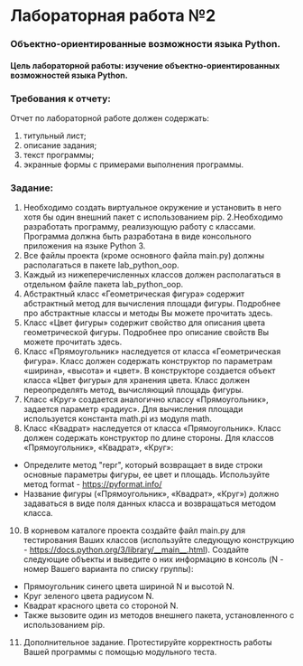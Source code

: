 # Лабораторная работа №2
### Объектно-ориентированные возможности языка Python.
#### Цель лабораторной работы: изучение объектно-ориентированных возможностей языка Python.
### Требования к отчету:
Отчет по лабораторной работе должен содержать:
1. титульный лист;
2. описание задания;
3. текст программы;
4. экранные формы с примерами выполнения программы.
### Задание:
1. Необходимо создать виртуальное окружение и установить в него хотя бы один внешний пакет с использованием pip.
2.Необходимо разработать программу, реализующую работу с классами. Программа должна быть разработана в виде консольного приложения на языке Python 3.
3. Все файлы проекта (кроме основного файла main.py) должны располагаться в пакете lab_python_oop.
4. Каждый из нижеперечисленных классов должен располагаться в отдельном файле пакета lab_python_oop.
5. Абстрактный класс «Геометрическая фигура» содержит абстрактный метод для вычисления площади фигуры. Подробнее про абстрактные классы и методы Вы можете прочитать здесь.
6. Класс «Цвет фигуры» содержит свойство для описания цвета геометрической фигуры. Подробнее про описание свойств Вы можете прочитать здесь.
7. Класс «Прямоугольник» наследуется от класса «Геометрическая фигура». Класс должен содержать конструктор по параметрам «ширина», «высота» и «цвет». В конструкторе создается объект класса «Цвет фигуры» для хранения цвета. Класс должен переопределять метод, вычисляющий площадь фигуры.
8. Класс «Круг» создается аналогично классу «Прямоугольник», задается параметр «радиус». Для вычисления площади используется константа math.pi из модуля math.
9. Класс «Квадрат» наследуется от класса «Прямоугольник». Класс должен содержать конструктор по длине стороны. Для классов «Прямоугольник», «Квадрат», «Круг»:
- Определите метод "repr", который возвращает в виде строки основные параметры фигуры, ее цвет и площадь. Используйте метод format - https://pyformat.info/
- Название фигуры («Прямоугольник», «Квадрат», «Круг») должно задаваться в виде поля данных класса и возвращаться методом класса.
10. В корневом каталоге проекта создайте файл main.py для тестирования Ваших классов (используйте следующую конструкцию - https://docs.python.org/3/library/__main__.html). Создайте следующие объекты и выведите о них информацию в консоль (N - номер Вашего варианта по списку группы):
- Прямоугольник синего цвета шириной N и высотой N.
- Круг зеленого цвета радиусом N.
- Квадрат красного цвета со стороной N.
- Также вызовите один из методов внешнего пакета, установленного с использованием pip.
11. Дополнительное задание. Протестируйте корректность работы Вашей программы с помощью модульного теста.
